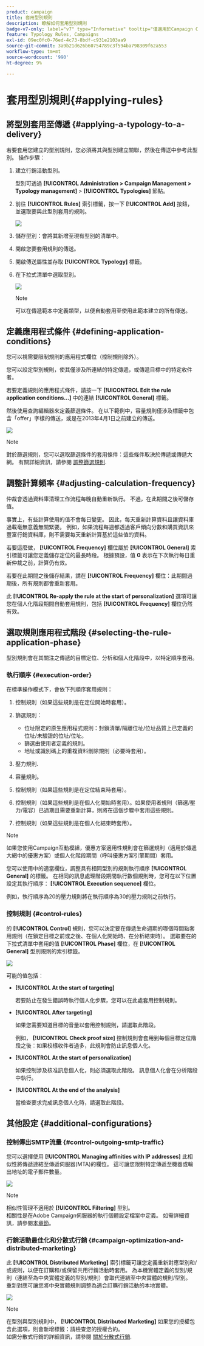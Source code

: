 ```yaml
---
product: campaign
title: 套用型別規則
description: 瞭解如何套用型別規則
badge-v7-only: label="v7" type="Informative" tooltip="僅適用於Campaign Classic v7"
feature: Typology Rules, Campaigns
exl-id: 09ec0fc0-76ed-4c73-8bdf-c931e2103aa9
source-git-commit: 3a9b21d626b60754789c3f594ba798309f62a553
workflow-type: tm+mt
source-wordcount: '990'
ht-degree: 9%

---
```


# 套用型別規則{#applying-rules}

## 將型別套用至傳遞 {#applying-a-typology-to-a-delivery}

若要套用您建立的型別規則，您必須將其與型別建立關聯，然後在傳送中參考此型別。 操作步驟：

1. 建立行銷活動型別。

   型別可透過 **[!UICONTROL Administration > Campaign Management > Typology management]** > **[!UICONTROL Typologies]** 節點。

1. 前往 **[!UICONTROL Rules]** 索引標籤，按一下 **[!UICONTROL Add]** 按鈕，並選取要與此型別套用的規則。

   ![](assets/campaign_opt_pressure_sample_1_6.png)

1. 儲存型別：會將其新增至現有型別的清單中。
1. 開啟您要套用規則的傳送。
1. 開啟傳送屬性並存取 **[!UICONTROL Typology]** 標籤。
1. 在下拉式清單中選取型別。

   ![](assets/campaign_opt_pressure_sample_1_7.png)

   >[!NOTE]
   >
   >可以在傳遞範本中定義類型，以便自動套用至使用此範本建立的所有傳送。

## 定義應用程式條件 {#defining-application-conditions}

您可以視需要限制規則的應用程式欄位（控制規則除外）。

您可以設定型別規則，使其僅涉及所連結的特定傳遞，或傳遞目標中的特定收件者。

若要定義規則的應用程式條件，請按一下 **[!UICONTROL Edit the rule application conditions...]** 中的連結 **[!UICONTROL General]** 標籤。

然後使用查詢編輯器來定義篩選條件。 在以下範例中，容量規則僅涉及標籤中包含「offer」字樣的傳送，或是在2013年4月1日之前建立的傳送。

![](assets/campaign_opt_create_capacity_criterion.png)

>[!NOTE]
>
>對於篩選規則，您可以選取篩選條件的套用條件：這些條件取決於傳遞或傳遞大網。 有關詳細資訊，請參閱 [調整篩選規則](filtering-rules.md#conditioning-a-filtering-rule).

## 調整計算頻率 {#adjusting-calculation-frequency}

仲裁會透過資料庫清理工作流程每晚自動重新執行。 不過，在此期間之後可儲存值。

事實上，有些計算使用的值不會每日變更。 因此，每天重新計算資料且讓資料庫過載毫無意義無關緊要。 例如，如果流程每週都透過客戶傾向分數和購買資訊來豐富行銷資料庫，則不需要每天重新計算基於這些值的資料。

若要這麼做， **[!UICONTROL Frequency]** 欄位屬於 **[!UICONTROL General]** 索引標籤可讓您定義儲存定位的最長時段。 根據預設，值 **0** 表示在下次執行每日重新仲裁之前，計算仍有效。

若要在此期間之後儲存結果，請在 **[!UICONTROL Frequency]** 欄位：此期間過期後，所有規則都會重新套用。

此 **[!UICONTROL Re-apply the rule at the start of personalization]** 選項可讓您在個人化階段期間自動套用規則，包括 **[!UICONTROL Frequency]** 欄位仍然有效。

## 選取規則應用程式階段 {#selecting-the-rule-application-phase}

型別規則會在其關注之傳遞的目標定位、分析和個人化階段中，以特定順序套用。

### 執行順序 {#execution-order}

在標準操作模式下，會依下列順序套用規則：

1. 控制規則（如果這些規則是在定位開始時套用）。
1. 篩選規則：

   * 位址限定的原生應用程式規則：封鎖清單/隔離位址/位址品質上已定義的位址/未驗證的位址/位址。
   * 篩選由使用者定義的規則。
   * 地址或識別碼上的重複資料刪除規則（必要時套用）。

1. 壓力規則.
1. 容量規則。
1. 控制規則（如果這些規則是在定位結束時套用）。
1. 控制規則（如果這些規則是在個人化開始時套用）。如果使用者規則（篩選/壓力/電容）已過期且需要重新計算，則將在這個步驟中套用這些規則。
1. 控制規則（如果這些規則是在個人化結束時套用）。

>[!NOTE]
>
>如果您使用Campaign互動模組，優惠方案適用性規則會在篩選規則（適用於傳遞大網中的優惠方案）或個人化階段期間（呼叫優惠方案引擎期間）套用。

您可以使用中的適當欄位，調整具有相同型別的規則執行順序 **[!UICONTROL General]** 的標籤。 在相同的訊息處理階段期間執行數個規則時，您可在以下位置設定其執行順序： **[!UICONTROL Execution sequence]** 欄位。

例如，執行順序為20的壓力規則將在執行順序為30的壓力規則之前執行。

### 控制規則 {#control-rules}

的 **[!UICONTROL Control]** 規則，您可以決定要在傳遞生命週期的哪個時間點套用規則（在鎖定目標之前或之後、在個人化開始時、在分析結束時）。 選取要在的下拉式清單中套用的值 **[!UICONTROL Phase]** 欄位，在 **[!UICONTROL General]** 型別規則的索引標籤。

![](assets/campaign_opt_define_control_phase.png)

可能的值包括：

* **[!UICONTROL At the start of targeting]**

  若要防止在發生錯誤時執行個人化步驟，您可以在此處套用控制規則。

* **[!UICONTROL After targeting]**

  如果您需要知道目標的音量以套用控制規則，請選取此階段。

  例如， **[!UICONTROL Check proof size]** 控制規則會套用到每個目標定位階段之後：如果校樣收件者過多，此規則會防止訊息個人化。

* **[!UICONTROL At the start of personalization]**

  如果控制涉及核准訊息個人化，則必須選取此階段。 訊息個人化會在分析階段中執行。

* **[!UICONTROL At the end of the analysis]**

  當檢查要求完成訊息個人化時，請選取此階段。

## 其他設定 {#additional-configurations}

### 控制傳出SMTP流量 {#control-outgoing-smtp-traffic}

您可以選擇使用 **[!UICONTROL Managing affinities with IP addresses]** 此相似性將傳遞連結至傳遞伺服器(MTA)的欄位。 這可讓您限制特定傳遞至機器或輸出地址的電子郵件數量。

![](assets/campaign_opt_select_ip_affinity.png)

>[!NOTE]
>
>相似性管理不適用於 **[!UICONTROL Filtering]** 型別。\
>相關性是在Adobe Campaign伺服器的執行個體設定檔案中定義。 如需詳細資訊，請參閱[本章節](../../installation/using/about-initial-configuration.md)。

### 行銷活動最佳化和分散式行銷 {#campaign-optimization-and-distributed-marketing}

此 **[!UICONTROL Distributed Marketing]** 索引標籤可讓您定義重新對應型別和/或規則，以便在訂購和/或保留共用行銷活動時套用。 為本機實體定義的型別/規則（連結至為中央實體定義的型別/規則）會取代連結至中央實體的規則/型別。 重新對應可讓您將中央實體規則調整為適合訂購行銷活動的本地實體。

![](assets/simu_campaign_opti_distrib_mkg.png)

>[!NOTE]
>
>在型別與型別規則中， **[!UICONTROL Distributed Marketing]** 如果您的授權包含此選項，則會新增標籤：請檢查您的授權合約。\
>如需分散式行銷的詳細資訊，請參閱 [關於分散式行銷](../../distributed/using/about-distributed-marketing.md).
